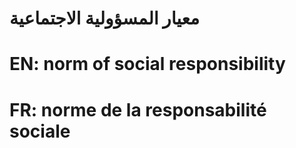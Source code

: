 # معيار المسؤولية الاجتماعية

# EN: norm of social responsibility

# FR: norme de la responsabilité sociale
